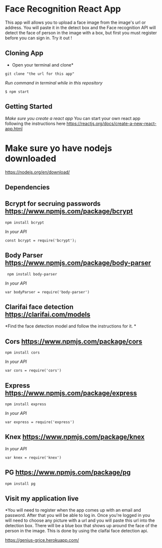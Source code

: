 # Face Recognition React App
This app will allows you to upload a face image from the image's url or address. You will paste it in the detect box and the Face recognition API will detect the face of person in the image with a box, but first you must register before you can sign in. Try it out !

## Cloning App 
* Open your terminal and clone*
```
git clone "the url for this app"
```
*Run command in terminal while in this repository*
```
$ npm start
```
## Getting Started
*Make sure you create a react app*
You can start your own react app following the instructions here
https://reactjs.org/docs/create-a-new-react-app.html

# Make sure yo have nodejs downloaded
https://nodejs.org/en/download/

## Dependencies
## Bcrypt for secruing passwords https://www.npmjs.com/package/bcrypt
```
npm install bcrypt
```
*In your API*
```
const bcrypt = require('bcrypt');
```
## Body Parser https://www.npmjs.com/package/body-parser
```
 npm install body-parser
```
*In your API*
```
var bodyParser = require('body-parser')
```
## Clarifai face detection https://clarifai.com/models
*Find the face detection model and follow the instructions for it. *

## Cors https://www.npmjs.com/package/cors
```
npm install cors
```
*In your API*
```
var cors = require('cors')
```
## Express https://www.npmjs.com/package/express
```
npm install express
```
*In your API*
```
var express = require('express')
```
## Knex https://www.npmjs.com/package/knex
*In your API*
```
var knex = require('knex')
```
## PG https://www.npmjs.com/package/pg 
```
npm install pg
```

## Visit my application live
*You will need to register when the app comes up with an email and password. After that you will be able to log in. Once you're logged in you will need to choose any picture with a url and you will paste this url into the detection box. There will be a blue box that shows up around the face of the person in the image. This is done by using the claifai face detection api. 

https://genius-grice.herokuapp.com/
